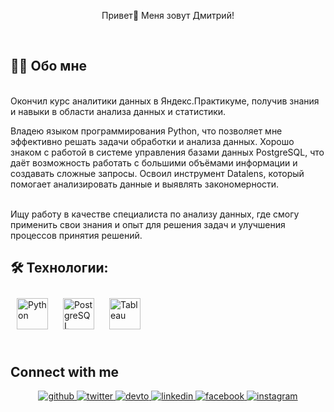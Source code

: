 
<div><p align="center">Привет👋 Меня зовут Дмитрий!</p>  </div>
  <br/>
<h2> 👩‍💻 Обо мне</h2>
<br/>
Окончил курс аналитики данных в Яндекс.Практикуме, получив знания и навыки в области анализа данных и статистики.
<br/>

Владею языком программирования Python, что позволяет мне эффективно решать задачи обработки и анализа данных.
Хорошо знаком с работой в системе управления базами данных PostgreSQL, что даёт возможность работать с большими объёмами информации и создавать сложные запросы.
Освоил инструмент Datalens, который помогает анализировать данные и выявлять закономерности.

<br/>
Ищу работу в качестве специалиста по анализу данных, где смогу применить свои знания и опыт для решения задач и улучшения процессов принятия решений.
  

<br/>  


## 🛠 Технологии: 


<div align="left">  
<a href="https://www.python.org/" target="_blank"><img style="margin: 10px" src="https://profilinator.rishav.dev/skills-assets/python-original.svg" alt="Python" height="50" /></a>  
<a href="https://www.postgresql.org/" target="_blank"><img style="margin: 10px" src="https://profilinator.rishav.dev/skills-assets/postgresql-original-wordmark.svg" alt="PostgreSQL" height="50" /></a>  
<a href="https://www.tableau.com/" target="_blank"><img style="margin: 10px" src="https://profilinator.rishav.dev/skills-assets/tableau.svg" alt="Tableau" height="50" /></a>  
</div>

<br/>  


## Connect with me  
<div align="center">
<a href="https://github.com/rishavanand" target="_blank">
<img src=https://img.shields.io/badge/github-%2324292e.svg?&style=for-the-badge&logo=github&logoColor=white alt=github style="margin-bottom: 5px;" />
</a>
<a href="https://twitter.com/iamrishavanand" target="_blank">
<img src=https://img.shields.io/badge/twitter-%2300acee.svg?&style=for-the-badge&logo=twitter&logoColor=white alt=twitter style="margin-bottom: 5px;" />
</a>
<a href="https://dev.to/rishavanand" target="_blank">
<img src=https://img.shields.io/badge/dev.to-%2308090A.svg?&style=for-the-badge&logo=dev.to&logoColor=white alt=devto style="margin-bottom: 5px;" />
</a>
<a href="https://linkedin.com/in/rishavanand" target="_blank">
<img src=https://img.shields.io/badge/linkedin-%231E77B5.svg?&style=for-the-badge&logo=linkedin&logoColor=white alt=linkedin style="margin-bottom: 5px;" />
</a>
<a href="https://www.facebook.com/iamrishavanand" target="_blank">
<img src=https://img.shields.io/badge/facebook-%232E87FB.svg?&style=for-the-badge&logo=facebook&logoColor=white alt=facebook style="margin-bottom: 5px;" />
</a>
<a href="https://instagram.com/iamrishavanand" target="_blank">
<img src=https://img.shields.io/badge/instagram-%23000000.svg?&style=for-the-badge&logo=instagram&logoColor=white alt=instagram style="margin-bottom: 5px;" />
</a>  
</div>  
  

<br/>  







